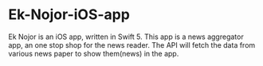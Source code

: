 # Ek-Nojor-iOS-app
Ek Nojor is an iOS app, written in Swift 5. This app is a news aggregator app, an one stop shop for the news reader. The API will fetch the data from various news paper to show them(news) in the app.
